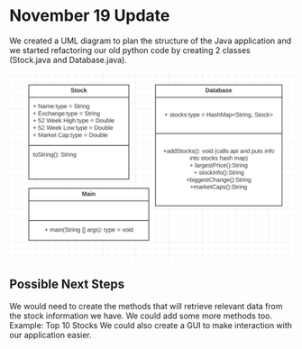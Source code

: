 # November 19 Update
We created a UML diagram to plan the structure of the Java application and we started refactoring our old python code by creating 2 classes (Stock.java and Database.java).

![](UML.png)

## Possible Next Steps
We would need to create the methods that will retrieve relevant data from the stock information we have.
We could add some more methods too. Example: Top 10 Stocks
We could also create a GUI to make interaction with our application easier.
